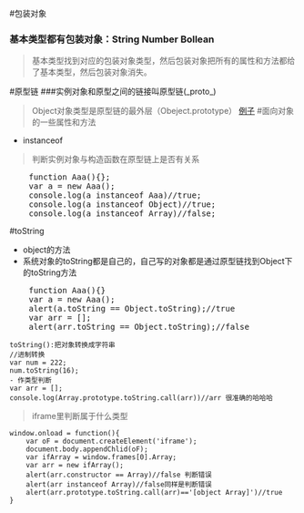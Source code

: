 #包装对象

### 基本类型都有包装对象：String Number Bollean

> 基本类型找到对应的包装对象类型，然后包装对象把所有的属性和方法都给了基本类型，然后包装对象消失。

#原型链
###实例对象和原型之间的链接叫原型链(\_proto\_)
> Object对象类型是原型链的最外层（Obeject.prototype）
[例子](demo4.html)
#面向对象的一些属性和方法

- instanceof
> 判断实例对象与构造函数在原型链上是否有关系
<pre>
    function Aaa(){};
    var a = new Aaa();
    console.log(a instanceof Aaa)//true;
    console.log(a instanceof Object)//true;
    console.log(a instanceof Array)//false;
</pre>
#toString
- object的方法
- 系统对象的toString都是自己的，自己写的对象都是通过原型链找到Object下的toString方法

<pre>
	function Aaa(){}
	var a = new Aaa();
	alert(a.toString == Object.toString);//true
	var arr = [];
	alert(arr.toString == Object.toString);//false
</pre>
	toString():把对象转换成字符串
	//进制转换
	var num = 222;
	num.toString(16);
	- 作类型判断
	var arr = [];
	console.log(Array.prototype.toString.call(arr))//arr 很准确的哈哈哈

> iframe里判断属于什么类型
 
	window.onload = function(){
		var oF = document.createElement('iframe');
		document.body.appendChlid(oF);
		var ifArray = window.frames[0].Array;
		var arr = new ifArray();
		alert(arr.constructor == Array)//false 判断错误
		alert(arr instanceof Array)//false同样是判断错误
		alert(arr.prototype.toString.call(arr)=='[object Array]')//true 
	}